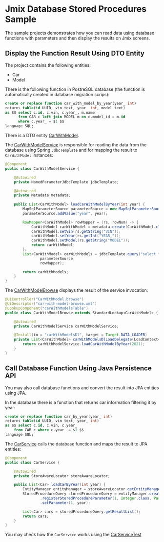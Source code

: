 # Jmix Database Stored Procedures Sample

The sample projects demonstrates how you can read data using database functions with parameters and then display the results on Jmix screens.

## Display the Function Result Using DTO Entity

The project contains the following entities:

* Car
* Model

There is the following function in PostreSQL database (the function is automatically created in database migration scrips):

```sql
create or replace function car_with_model_by_year(year_ int)
returns table(id UUID, vin text, year_ int, model text)
as $$ select c.id, c.vin, c.year_, m.name
      from CAR c left join MODEL m on c.model_id = m.id 
      where c.year_ = $1 $$
language SQL;
```

There is a DTO entity [CarWithModel](src/main/java/com/company/sample/entity/CarWithModel.java).

The [CarWithModelService](src/main/java/com/company/sample/app/CarWithModelService.java) is responsible for reading the data from the database using Spring `JdbcTemplate` and for mapping the result to `CarWithModel` instances:

```java
@Component
public class CarWithModelService {

    @Autowired
    private NamedParameterJdbcTemplate jdbcTemplate;

    @Autowired
    private Metadata metadata;
    
    public List<CarWithModel> loadCarWithModelByYear(int year) {
        MapSqlParameterSource parameterSource = new MapSqlParameterSource();
        parameterSource.addValue("year", year);

        RowMapper<CarWithModel> rowMapper = (rs, rowNum) -> {
            CarWithModel carWithModel = metadata.create(CarWithModel.class);
            carWithModel.setVin(rs.getString("VIN"));
            carWithModel.setYear(rs.getInt("YEAR_"));
            carWithModel.setModel(rs.getString("MODEL"));
            return carWithModel;
        };
        List<CarWithModel> carWithModels = jdbcTemplate.query("select * from car_with_model_by_year(:year)",
                parameterSource,
                rowMapper);

        return carWithModels;
    }
}
```

The [CarWithModelBrowse](src/main/java/com/company/sample/screen/carwithmodel/CarWithModelBrowse.java) displays the result of the service invocation:

```java
@UiController("CarWithModel.browse")
@UiDescriptor("car-with-model-browse.xml")
@LookupComponent("carWithModelsTable")
public class CarWithModelBrowse extends StandardLookup<CarWithModel> {

    @Autowired
    private CarWithModelService carWithModelService;

    @Install(to = "carWithModelsDl", target = Target.DATA_LOADER)
    private List<CarWithModel> carWithModelsDlLoadDelegate(LoadContext<CarWithModel> loadContext) {
        return carWithModelService.loadCarWithModelByYear(2021);
    }
}
```

## Call Database Function Using Java Persistence API

You may also call database functions and convert the result into JPA entities using JPA.

In the database there is a function that returns car information filtering it by year:

```sql
create or replace function car_by_year(year_ int)
returns table(id UUID, vin text, year_ int)
as $$ select c.id, c.vin, c.year_
    from CAR c where c.year_ = $1 $$
language SQL;
```

The [CarService](src/main/java/com/company/sample/app/CarService.java) calls the database function and maps the result to JPA entities:

```java
@Component
public class CarService {

    @Autowired
    private StoreAwareLocator storeAwareLocator;

    public List<Car> loadCarByYear(int year) {
        EntityManager entityManager = storeAwareLocator.getEntityManager(Stores.MAIN);
        StoredProcedureQuery storedProcedureQuery = entityManager.createStoredProcedureQuery("CAR_BY_YEAR", Car.class)
                .registerStoredProcedureParameter(1, Integer.class, ParameterMode.IN)
                .setParameter(1, year);

        List<Car> cars = storedProcedureQuery.getResultList();
        return cars;
    }
}
```

You may check how the `CarService` works using the [CarServiceTest](src/test/java/com/company/sample/CarServiceTest.java) 
